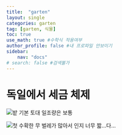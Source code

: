 ```yaml
---
title:  "garten"
layout: single
categories: garten
tag: [garten, 식물]
toc: true
use_math: true #수학식 적용여부
author_profile: false #내 프로파일 안보이기
sidebar:
    nav: "docs" 
# search: false #검색불가
---
```


# 독일에서 세금 체제

<!-- [*참고 링크*](https://www.smartsteuer.de/online/steuerwissen/steuerklassen/){: .notice--success} -->

![밭](https://github.com/true85/true85.github.io/blob/master/_posts/img/20201013_085101959_iOS.jpg?raw=true)
기본 토대 
일조량은 보통

![첫 수확한 무](https://github.com/true85/true85.github.io/blob/master/_posts/img/moo.jpg?raw=true)
벌레가 많아서 인지 너무 짧...다...



